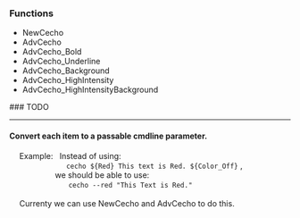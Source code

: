 ### Functions
<ul>
    <li> NewCecho</li>
    <li> AdvCecho</li>
    <li> AdvCecho_Bold</li>
    <li> AdvCecho_Underline</li>
    <li> AdvCecho_Background</li>
    <li> AdvCecho_HighIntensity</li>
    <li> AdvCecho_HighIntensityBackground</li>
</ul>
### TODO
<hr>

#### Convert each item to a passable cmdline parameter.

&emsp; Example: &nbsp; Instead of using:
<br>
&emsp;&emsp;&emsp;&emsp;&emsp;&emsp;&emsp; ``` cecho ${Red} This text is Red. ${Color_Off} ``` ,
<br> &emsp;&emsp;&emsp;&emsp;&emsp;&nbsp;&nbsp; we should be able to use:
<br>
&emsp;&emsp;&emsp;&emsp;&emsp;&emsp;&emsp;&nbsp; ``` cecho --red "This Text is Red." ```
<br>
<br>
    &emsp; Currenty we can use NewCecho and AdvCecho to do this.
